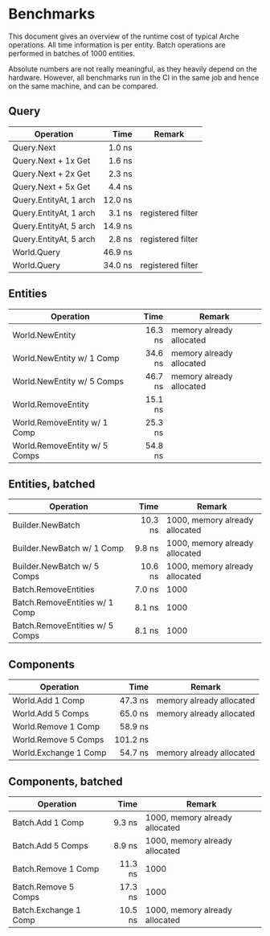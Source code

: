 # Benchmarks

This document gives an overview of the runtime cost of typical Arche operations.
All time information is per entity.
Batch operations are performed in batches of 1000 entities.

Absolute numbers are not  really meaningful, as they heavily depend on the hardware.
However, all benchmarks run in the CI in the same job and hence on the same machine, and can be compared.

## Query

| Operation                        | Time         | Remark                       |
|----------------------------------|-------------:|------------------------------|
| Query.Next                       |       1.0 ns |                              |
| Query.Next + 1x Get              |       1.6 ns |                              |
| Query.Next + 2x Get              |       2.3 ns |                              |
| Query.Next + 5x Get              |       4.4 ns |                              |
| Query.EntityAt, 1 arch           |      12.0 ns |                              |
| Query.EntityAt, 1 arch           |       3.1 ns | registered filter            |
| Query.EntityAt, 5 arch           |      14.9 ns |                              |
| Query.EntityAt, 5 arch           |       2.8 ns | registered filter            |
| World.Query                      |      46.9 ns |                              |
| World.Query                      |      34.0 ns | registered filter            |

## Entities

| Operation                        | Time         | Remark                       |
|----------------------------------|-------------:|------------------------------|
| World.NewEntity                  |      16.3 ns | memory already allocated     |
| World.NewEntity w/ 1 Comp        |      34.6 ns | memory already allocated     |
| World.NewEntity w/ 5 Comps       |      46.7 ns | memory already allocated     |
| World.RemoveEntity               |      15.1 ns |                              |
| World.RemoveEntity w/ 1 Comp     |      25.3 ns |                              |
| World.RemoveEntity w/ 5 Comps    |      54.8 ns |                              |

## Entities, batched

| Operation                        | Time         | Remark                       |
|----------------------------------|-------------:|------------------------------|
| Builder.NewBatch                 |      10.3 ns | 1000, memory already allocated |
| Builder.NewBatch w/ 1 Comp       |       9.8 ns | 1000, memory already allocated |
| Builder.NewBatch w/ 5 Comps      |      10.6 ns | 1000, memory already allocated |
| Batch.RemoveEntities             |       7.0 ns | 1000                         |
| Batch.RemoveEntities w/ 1 Comp   |       8.1 ns | 1000                         |
| Batch.RemoveEntities w/ 5 Comps  |       8.1 ns | 1000                         |

## Components

| Operation                        | Time         | Remark                       |
|----------------------------------|-------------:|------------------------------|
| World.Add 1 Comp                 |      47.3 ns | memory already allocated     |
| World.Add 5 Comps                |      65.0 ns | memory already allocated     |
| World.Remove 1 Comp              |      58.9 ns |                              |
| World.Remove 5 Comps             |     101.2 ns |                              |
| World.Exchange 1 Comp            |      54.7 ns | memory already allocated     |

## Components, batched

| Operation                        | Time         | Remark                       |
|----------------------------------|-------------:|------------------------------|
| Batch.Add 1 Comp                 |       9.3 ns | 1000, memory already allocated |
| Batch.Add 5 Comps                |       8.9 ns | 1000, memory already allocated |
| Batch.Remove 1 Comp              |      11.3 ns | 1000                         |
| Batch.Remove 5 Comps             |      17.3 ns | 1000                         |
| Batch.Exchange 1 Comp            |      10.5 ns | 1000, memory already allocated |
